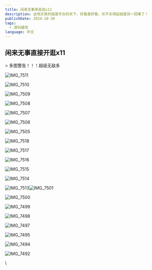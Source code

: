 ```yaml
---
title: 闲来无事来逛逛x11
description: 这地方真的就是手办的天下，好看是好看，买不买得起就是另一回事了！
publishDate: 2024-10-30
tags:
  - 游玩嬉戏
language: 中文
---
```

## 闲来无事直接开逛x11

\> 多图警告！！！超级无敌多

![IMG_7511](https://pic.en.icu/i/2024/10/26/116mwbt-0.webp)

![IMG_7510](https://pic.en.icu/i/2024/10/26/116napx-0.webp)

![IMG_7509](https://pic.en.icu/i/2024/10/26/116negw-0.webp)

![IMG_7508](https://pic.en.icu/i/2024/10/26/117pbvd-0.webp)

![IMG_7507](https://pic.en.icu/i/2024/10/26/117pcab-0.webp)

![IMG_7506](https://pic.en.icu/i/2024/10/26/117pca7-0.webp)

![IMG_7505](https://pic.en.icu/i/2024/10/26/117q859-0.webp)

![IMG_7518](https://pic.en.icu/i/2024/10/26/115ey7f-0.webp)

![IMG_7517](https://pic.en.icu/i/2024/10/26/115f1ue-0.webp)

![IMG_7516](https://pic.en.icu/i/2024/10/26/117pz6j-0.webp)

![IMG_7515](https://pic.en.icu/i/2024/10/26/115ewhr-0.webp)

![IMG_7514](https://pic.en.icu/i/2024/10/26/115ez41-0.webp)

![IMG_7513](https://pic.en.icu/i/2024/10/26/117qc1l-0.webp)![IMG_7501](https://pic.en.icu/i/2024/10/26/117qfmm-0.webp)

![IMG_7500](https://pic.en.icu/i/2024/10/26/117qfph-0.webp)

![IMG_7499](https://pic.en.icu/i/2024/10/26/117qd4k-0.webp)

![IMG_7498](https://pic.en.icu/i/2024/10/26/117q6mx-0.webp)

![IMG_7497](https://pic.en.icu/i/2024/10/26/115fw21-0.webp)

![IMG_7495](https://pic.en.icu/i/2024/10/26/117q3h6-0.webp)

![IMG_7494](https://pic.en.icu/i/2024/10/26/115g39a-0.webp)

![IMG_7492](https://pic.en.icu/i/2024/10/26/115fygh-0.webp)

\
